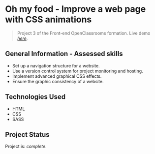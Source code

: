 # Oh my food - Improve a web page with CSS animations

> Project 3 of the Front-end OpenClassrooms formation.
> Live demo [_here_](https://thecatisonthemoon.github.io/GilletGarasSamantha_3_15042021/).

## General Information - Assessed skills
- Set up a navigation structure for a website.
- Use a version control system for project monitoring and hosting.
- Implement advanced graphical CSS effects.
- Ensure the graphic consistency of a website.

## Technologies Used
- HTML
- CSS
- SASS

## Project Status
Project is: _complete_.